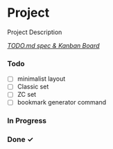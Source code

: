 # Project

Project Description

<em>[TODO.md spec & Kanban Board](https://bit.ly/3fCwKfM)</em>

### Todo

- [ ] minimalist layout  
- [ ] Classic set  
- [ ] ZC set  
- [ ] bookmark generator command  

### In Progress


### Done ✓


